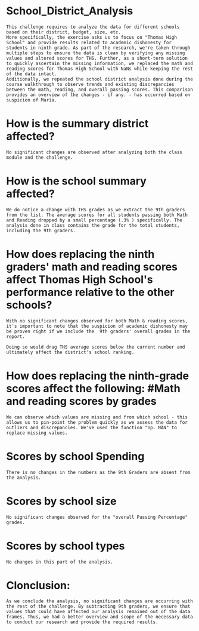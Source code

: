 # School_District_Analysis

    This challenge requires to analyze the data for different schools based on their district, budget, size, etc. 
    More specifically, the exercise asks us to focus on "Thomas High School" and provide results related to academic dishonesty for students in ninth grade. As part of the research, we're taken through multiple steps to ensure the data is clean by verifying any missing values and altered scores for THS. Further, as a short-term solution to quickly ascertain the missing information, we replaced the math and reading scores for Thomas High School with NaNs while keeping the rest of the data intact. 
    Additionally, we repeated the school district analysis done during the course walkthrough to observe trends and existing discrepancies between the math, reading, and overall passing scores. This comparison provides an overview of the changes - if any. - has occurred based on suspicion of Maria. 

# How is the summary district affected?
    No significant changes are observed after analyzing both the class module and the challenge.
    
# How is the school summary affected?

    We do notice a change with THS grades as we extract the 9th graders from the list. The average scores for all students passing both Math and Reading dropped by a small percentage (.3% ) specifically. The analysis done in class contains the grade for the total students, including the 9th graders.
    
# How does replacing the ninth graders' math and reading scores affect Thomas High School's performance relative to the other schools?

    With no significant changes observed for both Math & reading scores, it's important to note that the suspicion of academic dishonesty may be proven right if we include the  9th graders' overall grades in the report. 
    
    Doing so would drag THS average scores below the current number and ultimately affect the district's school ranking. 
    
# How does replacing the ninth-grade scores affect the following: #Math and reading scores by grades

    We can observe which values are missing and from which school - this allows us to pin-point the problem quickly as we assess the data for outliers and discrepancies. We've used the function "np. NAN" to replace missing values.
    
# Scores by school Spending

    There is no changes in the numbers as the 9th Graders are absent from the analysis.
    
# Scores by school size

    No significant changes observed for the "overall Passing Percentage" grades.
    
# Scores by school types

    No changes in this part of the analysis.
    
# Clonclusion:

    As we conclude the analysis, no significant changes are occurring with the rest of the challenge. By subtracting 9th graders, we ensure that values that could have affected our analysis remained out of the data frames. Thus, we had a better overview and scope of the necessary data to conduct our research and provide the required results. 


